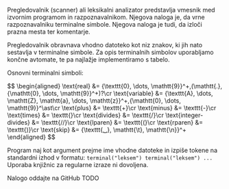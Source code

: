 Pregledovalnik (scanner) ali leksikalni analizator predstavlja vmesnik med izvornim programom in razpoznavalnikom. Njegova naloga je, da vrne razpoznavalniku terminalne simbole. Njegova naloga je tudi, da izloči prazna mesta ter komentarje.

Pregledovalnik obravnava vhodno datoteko kot niz znakov, ki jih nato sestavlja v terminalne simbole. Za opis terminalnih simbolov uporabljamo končne avtomate, te pa najlažje implementiramo s tabelo.

Osnovni terminalni simboli:

$$
\begin{aligned}
    \text{real} &= \{\texttt{0}, \dots, \mathtt{9}\}^+\,(\mathtt{.}\,\{\mathtt{0}, \dots, \mathtt{9}\}^+)?\cr
    \text{variable} &= \{\texttt{A}, \dots, \mathtt{Z}, \mathtt{a}, \dots, \mathtt{z}\}^+\,\{\mathtt{0}, \dots, \mathtt{9}\}^\ast\cr
    \text{plus} &= \texttt{+}\cr
    \text{minus} &= \texttt{-}\cr
    \text{times} &= \texttt{\}\cr
    \text{divides} &= \texttt{/}\cr
    \text{integer-divides} &= \texttt{//}\cr
    \text{lparen} &= \texttt{(}\cr
    \text{rparen} &= \texttt{)}\cr
    \text{skip} &= \{\texttt{␣}, \mathtt{\\t}, \mathtt{\\n}\}^+
\end{aligned}
$$

Program naj kot argument prejme ime vhodne datoteke in izpiše tokene na standardni izhod v formatu: `terminal("leksem") terminal("leksem") ...`
Uporaba knjižnic za regularne izraze ni dovoljena.

Nalogo oddajte na GitHub TODO
